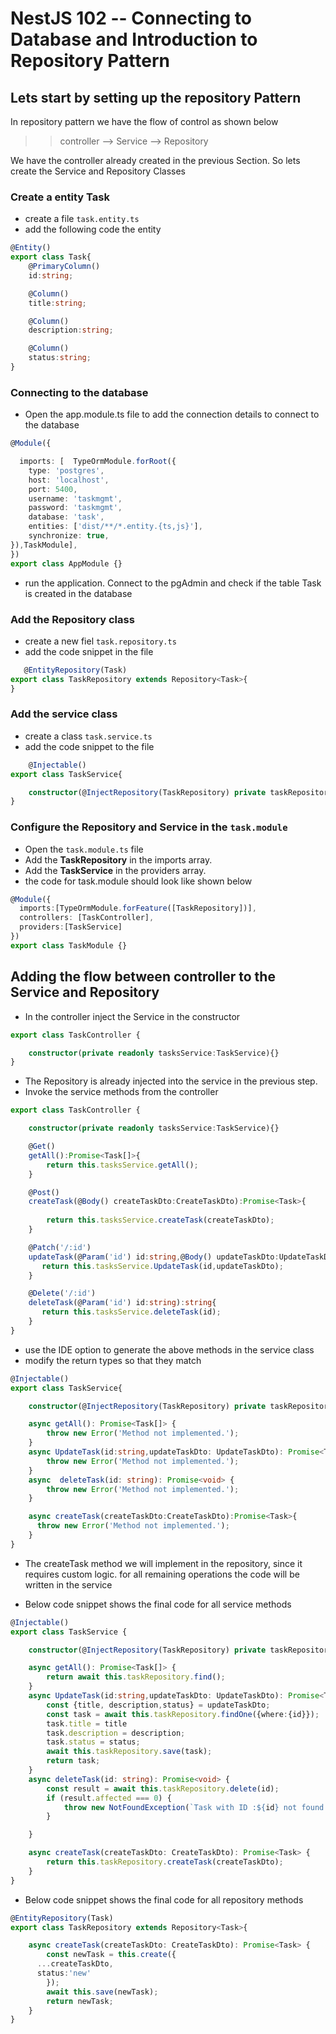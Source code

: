 # NestJS 102 -- Connecting to Database and Introduction to Repository Pattern

## Lets start by setting up the repository Pattern 

In repository pattern we have the flow of control as shown below

>> controller --> Service --> Repository

We have the controller already created in the previous Section. So lets create the Service and Repository Classes

### Create a entity **Task**

- create a file `task.entity.ts`
- add the following code the entity

``` typescript
@Entity()
export class Task{
    @PrimaryColumn()
    id:string;

    @Column()
    title:string;

    @Column()
    description:string;

    @Column()
    status:string;
}
```
### Connecting to the database

- Open the app.module.ts file to add the connection details to connect to the database

``` typescript
@Module({

  imports: [  TypeOrmModule.forRoot({
    type: 'postgres',
    host: 'localhost',
    port: 5400,
    username: 'taskmgmt',
    password: 'taskmgmt',
    database: 'task',
    entities: ['dist/**/*.entity.{ts,js}'],
    synchronize: true,
}),TaskModule],
})
export class AppModule {}
```

- run the application. Connect to the pgAdmin and check if the table Task is created in the database


### Add the Repository class

- create a new fiel `task.repository.ts`
- add the code snippet in the file 

``` typescript
   @EntityRepository(Task)
export class TaskRepository extends Repository<Task>{
} 
```

### Add the service class

- create a class `task.service.ts`
- add the code snippet to the file
  
``` typescript
    @Injectable()
export class TaskService{

    constructor(@InjectRepository(TaskRepository) private taskRepository:TaskRepository){}
}

```

### Configure the Repository and Service in the `task.module` 

- Open the `task.module.ts` file
- Add the  **TaskRepository** in the imports array.
- Add the **TaskService** in the providers array.
- the code for task.module should look like shown below
  
``` typescript 
@Module({
  imports:[TypeOrmModule.forFeature([TaskRepository])],
  controllers: [TaskController],
  providers:[TaskService]
})
export class TaskModule {}

```


## Adding the flow between controller to the Service and Repository

- In the controller inject the Service in the constructor
  
``` typescript
export class TaskController {

    constructor(private readonly tasksService:TaskService){}
}
```

- The Repository is already injected into the service in the previous step.
-  Invoke the service methods from the controller

``` typescript
export class TaskController {

    constructor(private readonly tasksService:TaskService){}

    @Get()
    getAll():Promise<Task[]>{
        return this.tasksService.getAll();
    }

    @Post()
    createTask(@Body() createTaskDto:CreateTaskDto):Promise<Task>{
       
        return this.tasksService.createTask(createTaskDto);
    }

    @Patch('/:id')
    updateTask(@Param('id') id:string,@Body() updateTaskDto:UpdateTaskDto):string{
       return this.tasksService.UpdateTask(id,updateTaskDto);
    }

    @Delete('/:id')
    deleteTask(@Param('id') id:string):string{
       return this.tasksService.deleteTask(id);
    }
}
```

- use the IDE option to generate the above methods in the service class
- modify the return types so that they match

``` typescript
@Injectable()
export class TaskService{

    constructor(@InjectRepository(TaskRepository) private taskRepository:TaskRepository){}

    async getAll(): Promise<Task[]> {
        throw new Error('Method not implemented.');
    }
    async UpdateTask(id:string,updateTaskDto: UpdateTaskDto): Promise<Task> {
        throw new Error('Method not implemented.');
    }
    async  deleteTask(id: string): Promise<void> {
        throw new Error('Method not implemented.');
    }

    async createTask(createTaskDto:CreateTaskDto):Promise<Task>{
      throw new Error('Method not implemented.');
    }
}
```

  - The createTask method we will implement in the repository, since it requires custom logic. for all remaining operations the code will be written in the service


- Below code snippet shows the final code for all service methods

``` typescript
@Injectable()
export class TaskService {

    constructor(@InjectRepository(TaskRepository) private taskRepository: TaskRepository) { }

    async getAll(): Promise<Task[]> {
        return await this.taskRepository.find();
    }
    async UpdateTask(id:string,updateTaskDto: UpdateTaskDto): Promise<Task> {
        const {title, description,status} = updateTaskDto;
        const task = await this.taskRepository.findOne({where:{id}});
        task.title = title
        task.description = description;
        task.status = status;
        await this.taskRepository.save(task);
        return task;
    }
    async deleteTask(id: string): Promise<void> {
        const result = await this.taskRepository.delete(id);
        if (result.affected === 0) {
            throw new NotFoundException(`Task with ID :${id} not found in DB`)
        }

    }

    async createTask(createTaskDto: CreateTaskDto): Promise<Task> {
        return this.taskRepository.createTask(createTaskDto);
    }
}
```

- Below code snippet shows the final code for all repository methods

``` Typescript
@EntityRepository(Task)
export class TaskRepository extends Repository<Task>{

    async createTask(createTaskDto: CreateTaskDto): Promise<Task> {
        const newTask = this.create({
      ...createTaskDto,
      status:'new'
        });
        await this.save(newTask);
        return newTask;
    }
}
```